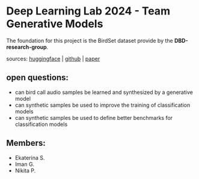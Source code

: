 # Deep Learning Lab 2024 - Team Generative Models 
The foundation for this project is the BirdSet dataset provide by the **DBD-research-group**.

sources:
[huggingface](https://huggingface.co/datasets/DBD-research-group/BirdSet) | 
[github](https://github.com/DBD-research-group/BirdSet) | 
[paper](https://arxiv.org/abs/2403.10380)

## open questions:
- can bird call audio samples be learned and synthesized by a generative model
- can synthetic samples be used to improve the training of classification models
- can synthetic samples be used to define better benchmarks for classification models
  
## Members:
- Ekaterina S.
- Iman G.
- Nikita P.
